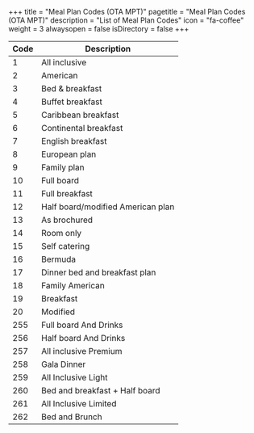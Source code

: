 +++
title = "Meal Plan Codes (OTA MPT)"
pagetitle = "Meal Plan Codes (OTA MPT)"
description = "List of Meal Plan Codes"
icon = "fa-coffee" 
weight = 3
alwaysopen = false
isDirectory = false
+++


| **Code** | **Description**			        |
| -------- | ---------------------------------- |
| 1        | All inclusive			            |
| 2        | American				            |
| 3        | Bed & breakfast			        |
| 4        | Buffet breakfast			        |
| 5        | Caribbean breakfast		        |
| 6        | Continental breakfast		        |
| 7        | English breakfast			        |
| 8        | European plan			            |
| 9        | Family plan			            |
| 10       | Full board				            |
| 11       | Full breakfast			            |
| 12       | Half board/modified American plan	|
| 13       | As brochured			            |
| 14       | Room only				            |
| 15       | Self catering			            |
| 16       | Bermuda				            |
| 17       | Dinner bed and breakfast plan	    |
| 18       | Family American			        |
| 19       | Breakfast				            |
| 20       | Modified				            |
| 255      | Full board And Drinks              |  
| 256      | Half board And Drinks				|
| 257      | All inclusive Premium				|
| 258      | Gala Dinner				        |
| 259      | All Inclusive Light			    |
| 260      | Bed and breakfast + Half board     |
| 261      | All Inclusive Limited              |
| 262      | Bed and Brunch             |
